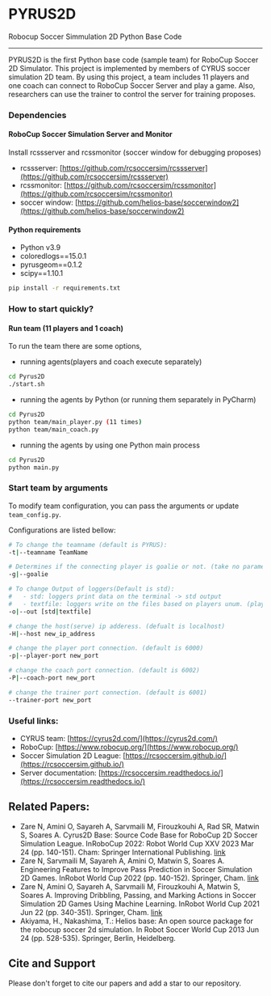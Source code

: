 # PYRUS2D

Robocup Soccer Simmulation 2D Python Base Code 

---

PYRUS2D is the first Python base code (sample team) for RoboCup Soccer 2D Simulator. 
This project is implemented by members of CYRUS soccer simulation 2D team.
By using this project, a team includes 11 players and one coach 
can connect to RoboCup Soccer Server and play a game. 
Also, researchers can use the trainer to control the server for training proposes.


### Dependencies
#### RoboCup Soccer Simulation Server and Monitor
Install rcssserver and rcssmonitor (soccer window for debugging proposes)
- rcssserver: [https://github.com/rcsoccersim/rcssserver](https://github.com/rcsoccersim/rcssserver)
- rcssmonitor: [https://github.com/rcsoccersim/rcssmonitor](https://github.com/rcsoccersim/rcssmonitor)
- soccer window: [https://github.com/helios-base/soccerwindow2](https://github.com/helios-base/soccerwindow2)
#### Python requirements
- Python v3.9
- coloredlogs==15.0.1
- pyrusgeom==0.1.2
- scipy==1.10.1

```bash
pip install -r requirements.txt
```

### How to start quickly?
#### Run team (11 players and 1 coach)
To run the team there are some options,
- running agents(players and coach execute separately)
```bash
cd Pyrus2D
./start.sh
```
- running the agents by Python (or running them separately in PyCharm)
```bash
cd Pyrus2D
python team/main_player.py (11 times)
python team/main_coach.py
```
- running the agents by using one Python main process
```bash
cd Pyrus2D
python main.py
```

### Start team by arguments
To modify team configuration, you can pass the arguments or update ```team_config.py```.

Configurations are listed bellow:
```bash
# To change the teamname (default is PYRUS):
-t|--teamname TeamName 

# Determines if the connecting player is goalie or not. (take no parameters)
-g|--goalie 

# To change Output of loggers(Default is std):
#   - std: loggers print data on the terminal -> std output
#   - textfile: loggers write on the files based on players unum. (player-{unum}.txt, player-{unum}.err)
-o|--out [std|textfile] 

# change the host(serve) ip adderess. (defualt is localhost)
-H|--host new_ip_address

# change the player port connection. (default is 6000)
-p|--player-port new_port

# change the coach port connection. (default is 6002) 
-P|--coach-port new_port

# change the trainer port connection. (default is 6001)
--trainer-port new_port

```


### Useful links:
- CYRUS team: [https://cyrus2d.com/](https://cyrus2d.com/)
- RoboCup: [https://www.robocup.org/](https://www.robocup.org/)
- Soccer Simulation 2D League: [https://rcsoccersim.github.io/](https://rcsoccersim.github.io/)
- Server documentation: [https://rcsoccersim.readthedocs.io/](https://rcsoccersim.readthedocs.io/)

## Related Papers:
- Zare N, Amini O, Sayareh A, Sarvmaili M, Firouzkouhi A, Rad SR, Matwin S, Soares A. Cyrus2D Base: Source Code Base for RoboCup 2D Soccer Simulation League. InRoboCup 2022: Robot World Cup XXV 2023 Mar 24 (pp. 140-151). Cham: Springer International Publishing. [link](https://arxiv.org/abs/2211.08585)
- Zare N, Sarvmaili M, Sayareh A, Amini O, Matwin S, Soares A. Engineering Features to Improve Pass Prediction in Soccer Simulation 2D Games. InRobot World Cup 2022 (pp. 140-152). Springer, Cham. [link](https://www.researchgate.net/profile/Nader-Zare/publication/352414392_Engineering_Features_to_Improve_Pass_Prediction_in_Soccer_Simulation_2D_Games/links/60c9207fa6fdcc0c5c866520/Engineering-Features-to-Improve-Pass-Prediction-in-Soccer-Simulation-2D-Games.pdf)
- Zare N, Amini O, Sayareh A, Sarvmaili M, Firouzkouhi A, Matwin S, Soares A. Improving Dribbling, Passing, and Marking Actions in Soccer Simulation 2D Games Using Machine Learning. InRobot World Cup 2021 Jun 22 (pp. 340-351). Springer, Cham. [link](https://www.researchgate.net/profile/Nader-Zare/publication/355680673_Improving_Dribbling_Passing_and_Marking_Actions_in_Soccer_Simulation_2D_Games_Using_Machine_Learning/links/617971b0a767a03c14be3e42/Improving-Dribbling-Passing-and-Marking-Actions-in-Soccer-Simulation-2D-Games-Using-Machine-Learning.pdf)
- Akiyama, H., Nakashima, T.: Helios base: An open source package for the robocup soccer 2d simulation. In Robot Soccer World Cup 2013 Jun 24 (pp. 528-535). Springer, Berlin, Heidelberg.

## Cite and Support 
Please don't forget to cite our papers and add a star to our repository. 